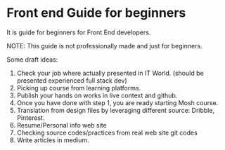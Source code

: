 # Front end Guide for beginners
It is guide for beginners for Front End developers.

NOTE: This guide is not professionally made and just for beginners.

Some draft ideas:

1. Check your job where actually presented in IT World. (should be presented experienced full stack dev)
2. Picking up course from learning platforms.
3. Publish your hands on works in live context and github. 
4. Once you have done with step 1, you are ready starting Mosh course.
5. Translation from design files by leveraging different source: Dribble, Pinterest.
6. Resume/Personal info web site
7. Checking source codes/practices from real web site git codes
8. Write articles in medium.

